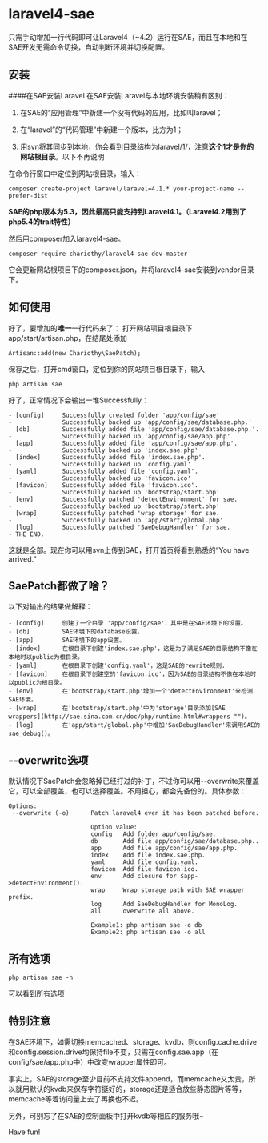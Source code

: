 laravel4-sae
============
只需手动增加一行代码即可让Laravel4（~4.2）运行在SAE，而且在本地和在SAE开发无需命令切换，自动判断环境并切换配置。

## 安装

####在SAE安装Laravel
在SAE安装Laravel与本地环境安装稍有区别：

1. 在SAE的“应用管理”中新建一个没有代码的应用，比如叫laravel；

2. 在“laravel”的“代码管理”中新建一个版本，比方为1；

3. 用svn将其同步到本地，你会看到目录结构为laravel/1/，注意**这个1才是你的网站根目录**。以下不再说明

在命令行窗口中定位到网站根目录，输入：

```
composer create-project laravel/laravel=4.1.* your-project-name --prefer-dist
```
**SAE的php版本为5.3，因此最高只能支持到Laravel4.1。（Laravel4.2用到了php5.4的trait特性）**

然后用composer加入laravel4-sae。

```
composer require chariothy/laravel4-sae dev-master
```

它会更新网站根项目下的composer.json，并将laravel4-sae安装到vendor目录下。

## 如何使用

好了，要增加的**唯一**一行代码来了：
打开网站项目根目录下app/start/artisan.php，在结尾处添加
```
Artisan::add(new Chariothy\SaePatch);
```
保存之后，打开cmd窗口，定位到你的网站项目根目录下，输入
```
php artisan sae
```
好了，正常情况下会输出一堆Successfully：
```
- [config]     Successfully created folder 'app/config/sae'
-              Successfully backed up 'app/config/sae/database.php.'
  [db]         Successfully added file 'app/config/sae/database.php.'.
-              Successfully backed up 'app/config/sae/app.php'
  [app]        Successfully added file 'app/config/sae/app.php'.
-              Successfully backed up 'index.sae.php'
  [index]      Successfully added file 'index.sae.php'.
-              Successfully backed up 'config.yaml'
  [yaml]       Successfully added file 'config.yaml'.
-              Successfully backed up 'favicon.ico'
  [favicon]    Successfully added file 'favicon.ico'.
-              Successfully backed up 'bootstrap/start.php'
  [env]        Successfully patched 'detectEnvironment' for sae.
-              Successfully backed up 'bootstrap/start.php'
  [wrap]       Successfully patched 'wrap storage' for sae.
-              Successfully backed up 'app/start/global.php'
  [log]        Successfully patched 'SaeDebugHandler' for sae.
- THE END.
```
这就是全部。现在你可以用svn上传到SAE，打开首页将看到熟悉的“You have arrived.”

## SaePatch都做了啥？
以下对输出的结果做解释：
```
- [config]     创建了一个目录 'app/config/sae'，其中是在SAE环境下的设置。
- [db]         SAE环境下的database设置。
- [app]        SAE环境下的app设置。
- [index]      在根目录下创建'index.sae.php'，这是为了满足SAE的目录结构不像在本地时以public为根目录。
- [yaml]       在根目录下创建'config.yaml'，这是SAE的rewrite规则.
- [favicon]    在根目录下创建空的'favicon.ico'，因为SAE的目录结构不像在本地时以public为根目录。
- [env]        在'bootstrap/start.php'增加一个'detectEnvironment'来检测SAE环境。
- [wrap]       在'bootstrap/start.php'中为'storage'目录添加[SAE wrappers](http://sae.sina.com.cn/doc/php/runtime.html#wrappers "")。
- [log]        在'app/start/global.php'中增加'SaeDebugHandler'来调用SAE的sae_debug()。
```

## --overwrite选项
默认情况下SaePatch会忽略掉已经打过的补丁，不过你可以用--overwrite来覆盖它，可以全部覆盖，也可以选择覆盖。不用担心，都会先备份的。具体参数：
```
Options:
 --overwrite (-o)      Patch laravel4 even it has been patched before.

                       Option value:
                       config   Add folder app/config/sae.
                       db       Add file app/config/sae/database.php..
                       app      Add file app/config/sae/app.php.
                       index    Add file index.sae.php.
                       yaml     Add file config.yaml.
                       favicon  Add file favicon.ico.
                       env      Add closure for $app->detectEnvironment().
                       wrap     Wrap storage path with SAE wrapper prefix.
                       log      Add SaeDebugHandler for MonoLog.
                       all      overwrite all above.

                       Example1: php artisan sae -o db
                       Example2: php artisan sae -o all
```

## 所有选项
```
php artisan sae -h
```
可以看到所有选项

## 特别注意
在SAE环境下，如需切换memcached、storage、kvdb，则config.cache.drive和config.session.drive均保持file不变，只需在config.sae.app（在config/sae/app.php中）中改变wrapper属性即可。

事实上，SAE的storage至少目前不支持文件append，而memcache又太贵，所以就用默认的kvdb来保存字符挺好的，storage还是适合放些静态图片等等，memcache等着访问量上去了再换也不迟。

另外，可别忘了在SAE的控制面板中打开kvdb等相应的服务哦~

Have fun!